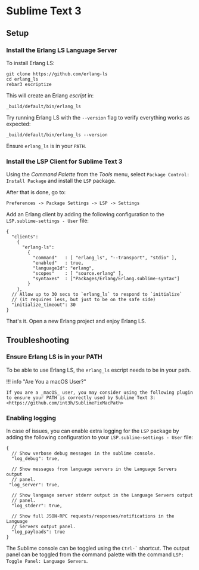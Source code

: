 # Sublime Text 3

## Setup

### Install the Erlang LS Language Server

To install Erlang LS:

```
git clone https://github.com/erlang-ls
cd erlang_ls
rebar3 escriptize
```

This will create an Erlang _escript_ in:

```
_build/default/bin/erlang_ls
```

Try running Erlang LS with the `--version` flag to verify everything
works as expected:

```
_build/default/bin/erlang_ls --version
```

Ensure `erlang_ls` is in your `PATH`.

### Install the LSP Client for Sublime Text 3

Using the _Command Palette_ from the _Tools_ menu, select `Package
Control: Install Package` and install the `LSP` package.

After that is done, go to:

    Preferences -> Package Settings -> LSP -> Settings

Add an Erlang client by adding the following configuration to the
`LSP.sublime-settings - User` file:

    {
      "clients":
        {
          "erlang-ls":
            {
              "command"   : [ "erlang_ls", "--transport", "stdio" ],
              "enabled"   : true,
              "languageId": "erlang",
              "scopes"    : [ "source.erlang" ],
              "syntaxes"  : ["Packages/Erlang/Erlang.sublime-syntax"]
            }
        },
      // Allow up to 30 secs to `erlang_ls` to respond to `initialize`
      // (it requires less, but just to be on the safe side)
      "initialize_timeout": 30
    }

That's it. Open a new Erlang project and enjoy Erlang LS.

## Troubleshooting

### Ensure Erlang LS is in your PATH

To be able to use Erlang LS, the `erlang_ls` escript needs to be in your path.

!!! info "Are You a macOS User?"

    If you are a _macOS_ user, you may consider using the following plugin
    to ensure your PATH is correctly used by Sublime Text 3:
    <https://github.com/int3h/SublimeFixMacPath>

### Enabling logging

In case of issues, you can enable extra logging for the `LSP` package
by adding the following configuration to your `LSP.sublime-settings -
User` file:

    {
      // Show verbose debug messages in the sublime console.
      "log_debug": true,

      // Show messages from language servers in the Language Servers output
      // panel.
     "log_server": true,

      // Show language server stderr output in the Language Servers output
      // panel.
      "log_stderr": true,

      // Show full JSON-RPC requests/responses/notifications in the Language
      // Servers output panel.
      "log_payloads": true
    }

The Sublime console can be toggled using the `` Ctrl-` `` shortcut. The
output panel can be toggled from the command palette with the command
`LSP: Toggle Panel: Language Servers`.
